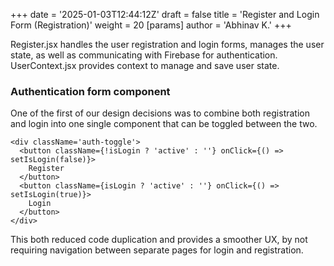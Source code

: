 +++
date = '2025-01-03T12:44:12Z'
draft = false
title = 'Register and Login Form (Registration)'
weight = 20
[params]
  author = 'Abhinav K.'
+++

Register.jsx handles the user registration and login forms, manages the user state, as well as communicating with Firebase for authentication.
UserContext.jsx provides context to manage and save user state.

### Authentication form component
One of the first of our design decisions was to combine both registration and login into one single component that can be toggled between the two.

```
<div className='auth-toggle'>
  <button className={!isLogin ? 'active' : ''} onClick={() => setIsLogin(false)}>
    Register
  </button>
  <button className={isLogin ? 'active' : ''} onClick={() => setIsLogin(true)}>
    Login
  </button>
</div>
```

This both reduced code duplication and provides a smoother UX, by not requiring navigation between separate pages for login and registration.
